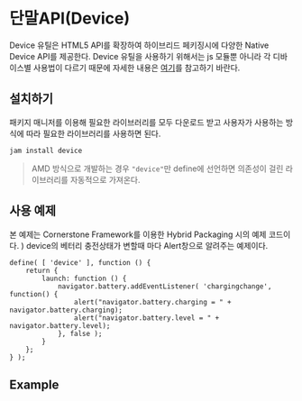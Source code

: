 <!--
{
    "id": 5102,
    "title": "단말API(Device)",
    "outline": "Device 유틸은 HTML5 API를 확장하여 하이브리드 페키징시에 다양한 Native Device API를 제공한다 Device 유틸을 사용하기 위해서는 js 모듈뿐 아니라 각 디바이스별 사용법이 다르기 때문에 자세한 내용은 여기를 참고하기 바란다.",
    "tags": ["utility"],
    "order": [5, 1, 2],
    "thumbnail": "5.1.02.device.png"
}
-->

# 단말API(Device)

Device 유틸은 HTML5 API를 확장하여 하이브리드 페키징시에 다양한 Native Device API를 제공한다. Device 유틸을 사용하기 위해서는 js 모듈뿐 아니라 각 디바이스별 사용법이 다르기 때문에 자세한 내용은 [여기](http://cornerstone.sktelecom.com/livedoc/RT_1_basic_structure.html)를 참고하기 바란다.

## 설치하기

패키지 매니저를 이용해 필요한 라이브러리를 모두 다운로드 받고 사용자가 사용하는 방식에 따라 필요한 라이브러리를 사용하면 된다.

```
jam install device
```

> AMD 방식으로 개발하는 경우 `"device"`만 define에 선언하면 의존성이 걸린 라이브러리를 자동적으로 가져온다.

## 사용 예제

본 예제는 Cornerstone Framework를 이용한 Hybrid Packaging 시의 예제 코드이다. ) device의 베터리 충전상태가 변할때 마다 Alert창으로 알려주는 예제이다.

```
define( [ 'device' ], function () {
    return {
        launch: function () {
            navigator.battery.addEventListener( 'chargingchange', function() {
                alert("navigator.battery.charging = " + navigator.battery.charging);
                alert("navigator.battery.level = " + navigator.battery.level);
            }, false );
        }
    };
} );
```

## Example
